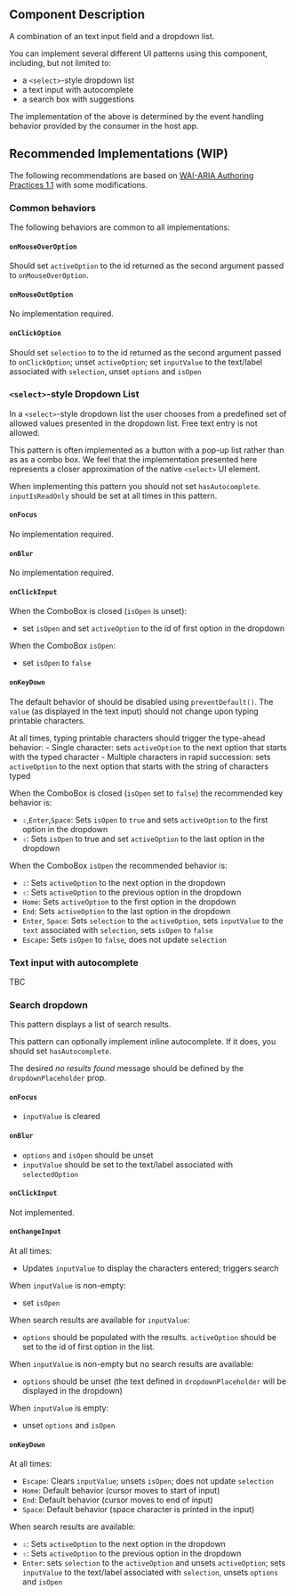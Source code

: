 ## Component Description

A combination of an text input field and a dropdown list.

You can implement several different UI patterns using this component, including,
but not limited to:

 - a `<select>`-style dropdown list
 - a text input with autocomplete
 - a search box with suggestions

The implementation of the above is determined by the event handling behavior
provided by the consumer in the host app.

## Recommended Implementations (WIP)

The following recommendations are based on [WAI-ARIA Authoring Practices 1.1](https://w3c.github.io/aria-practices/#combobox)
with some modifications.

### Common behaviors

The following behaviors are common to all implementations:

#### `onMouseOverOption`

Should set `activeOption` to the id returned as the second argument passed to
`onMouseOverOption`.

#### `onMouseOutOption`

No implementation required.

#### `onClickOption`

Should set `selection` to to the id returned as the second argument passed to
`onClickOption`; unset `activeOption`; set `inputValue` to the text/label
associated with `selection`, unset `options` and `isOpen`


### `<select>`-style Dropdown List

In a `<select>`-style dropdown list the user chooses from a predefined set of
allowed values presented in the dropdown list. Free text entry is not allowed.

This pattern is often implemented as a button with a pop-up list rather than as
as a combo box. We feel that the implementation presented here represents a
closer approximation of the native `<select>` UI element.

When implementing this pattern you should not set `hasAutocomplete`.
`inputIsReadOnly` should be set at all times in this pattern.

#### `onFocus`

No implementation required.

#### `onBlur`

No implementation required.

#### `onClickInput`

When the ComboBox is closed (`isOpen` is unset):

- set `isOpen` and set `activeOption` to the id of first option in the dropdown

When the ComboBox `isOpen`:

- set `isOpen` to `false`

#### `onKeyDown`

The default behavior of should be disabled using `preventDefault()`. The
`value` (as displayed in the text input) should not change upon typing printable
characters.

At all times, typing printable characters should trigger the type-ahead
behavior:
    - Single character: sets `activeOption` to the next option that starts with
the typed character
    - Multiple characters in rapid succession: sets `activeOption` to the next
option that starts with the string of characters typed

When the ComboBox is closed (`isOpen` set to `false`) the recommended key
behavior is:

- `⇩`,`Enter`,`Space`: Sets `isOpen` to `true` and sets `activeOption` to the
first option in the dropdown
- `⇧`: Sets `isOpen` to true and set `activeOption` to the last option in the
dropdown

When the ComboBox `isOpen` the recommended behavior is:

- `⇩`: Sets `activeOption` to the next option in the dropdown
- `⇧`: Sets `activeOption` to the previous option in the dropdown
- `Home`: Sets `activeOption` to the first option in the dropdown
- `End`: Sets `activeOption` to the last option in the dropdown
- `Enter`, `Space`: Sets `selection` to the `activeOption`, sets
`inputValue` to the `text` associated with `selection`, sets `isOpen` to
`false`
- `Escape`: Sets `isOpen` to `false`, does not update `selection`


### Text input with autocomplete

TBC

### Search dropdown

This pattern displays a list of search results.

This pattern can optionally implement inline autocomplete. If it does, you
should set `hasAutocomplete`.

The desired _no results found_ message should be defined by the
`dropdownPlaceholder` prop.

#### `onFocus`

- `inputValue` is cleared

#### `onBlur`

- `options` and `isOpen` should be unset
- `inputValue` should be set to the text/label associated with `selectedOption`

#### `onClickInput`

Not implemented.

#### `onChangeInput`

At all times:

- Updates `inputValue` to display the characters entered; triggers search

When `inputValue` is non-empty:
- set `isOpen`

When search results are available for `inputValue`:

- `options` should be populated with the results. `activeOption` should be set
to the id of first option in the list.

When `inputValue` is non-empty but no search results are available:
- `options` should be unset (the text defined in `dropdownPlaceholder` will be
displayed in the dropdown)

When `inputValue` is empty:
- unset `options` and `isOpen`

#### `onKeyDown`

At all times:
- `Escape`: Clears `inputValue`; unsets `isOpen`; does not update `selection`
- `Home`: Default behavior (cursor moves to start of input)
- `End`: Default behavior (cursor moves to end of input)
- `Space`: Default behavior (space character is printed in the input)

When search results are available:

- `⇩`: Sets `activeOption` to the next option in the dropdown
- `⇧`: Sets `activeOption` to the previous option in the dropdown
- `Enter`: sets `selection` to the `activeOption` and unsets `activeOption`;
sets `inputValue` to the text/label associated with `selection`, unsets
`options` and `isOpen`
